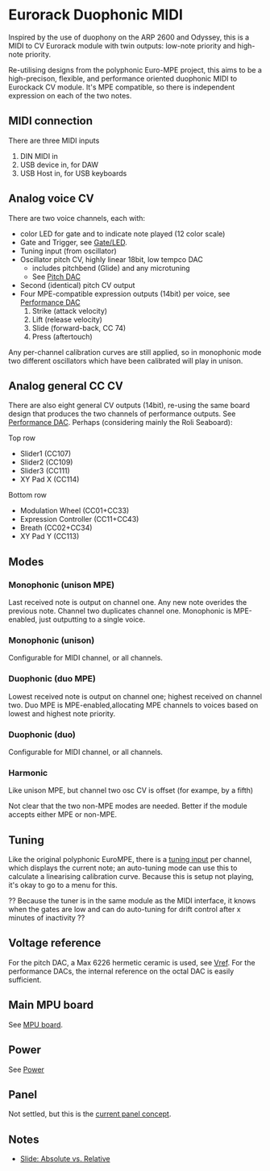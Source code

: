 # Eurorack Duophonic MIDI

Inspired by the use of duophony on the ARP 2600 and Odyssey,
this is a MIDI to CV Eurorack module
with twin outputs:
low-note priority and high-note priority.

Re-utilising designs from the polyphonic Euro-MPE project,
this aims to be a high-precison, flexible, and performance oriented
duophonic MIDI to Eurockack CV module.
It's MPE compatible, so there is independent expression on each of the two notes.

## MIDI connection

There are three MIDI inputs

1. DIN MIDI in
2. USB device in, for DAW
3. USB Host in, for USB keyboards

## Analog voice CV

There are two voice channels, each with:

- color LED for gate and to indicate note played (12 color scale)
- Gate and Trigger, see [Gate/LED](./Gate-LED.md).
- Tuning input (from oscillator)
- Oscillator pitch CV, highly linear 18bit, low tempco DAC
  - includes pitchbend (Glide) and any microtuning
  - See [Pitch DAC](./pitch-dac.md)
- Second (identical) pitch CV output
- Four MPE-compatible expression outputs (14bit) per voice, see [Performance DAC](./performance-dac.md)
    1. Strike (attack velocity)
    2. Lift (release velocity)
    3. Slide (forward-back, CC 74)
    4. Press (aftertouch)

Any per-channel calibration curves are still applied, so in monophonic mode two different oscillators which have been calibrated will play in unison.

## Analog general CC CV

There are also eight general CV outputs (14bit), re-using the same board design that produces the two channels of performance outputs. See [Performance DAC](performance-dac.md). Perhaps (considering mainly the Roli Seaboard):

Top row

- Slider1 (CC107)
- Slider2 (CC109)
- Slider3 (CC111)
- XY Pad X (CC114)

Bottom row

- Modulation Wheel (CC01+CC33)
- Expression Controller (CC11+CC43)
- Breath (CC02+CC34)
- XY Pad Y (CC113)

## Modes

### Monophonic (unison MPE)

Last received note is output on channel one. Any new note overides the previous note.  Channel two duplicates channel one.
Monophonic is MPE-enabled, just outputting to a single voice.

### Monophonic (unison)

Configurable for MIDI channel, or all channels.

### Duophonic (duo MPE)

Lowest received note is output on channel one; highest received on channel two. Duo MPE is MPE-enabled,allocating MPE channels to voices based on lowest and highest note priority.

### Duophonic (duo)

Configurable for MIDI channel, or all channels.

### Harmonic

Like unison MPE, but channel two osc CV is offset (for exampe, by a fifth)

Not clear that the two non-MPE modes are needed. Better if the module accepts either MPE or non-MPE.

## Tuning

Like the original polyphonic EuroMPE, there is a [tuning input](./calibration.md) per channel, which displays the current note; an auto-tuning mode can use this to calculate a linearising calibration curve. Because this is setup not playing, it's okay to go to a menu for this.

?? Because the tuner is in the same module as the MIDI interface, it knows when the gates are low and can do auto-tuning for drift control after x minutes of inactivity ??

## Voltage reference

For the pitch DAC, a Max 6226 hermetic ceramic is used, see [Vref](./voltage-ref-MAX6226.md).
For the performance DACs, the internal reference on the octal DAC is easily sufficient.

## Main MPU board

See [MPU board](./MPU-board.md).

## Power

See [Power](./Power.md)

## Panel

Not settled, but this is the [current panel concept](./mock-channel-v2-bigscreen-wider.svg).

## Notes

- [Slide: Absolute vs. Relative](https://support.roli.com/support/solutions/articles/36000025050-slide-absolute-vs-relative)
